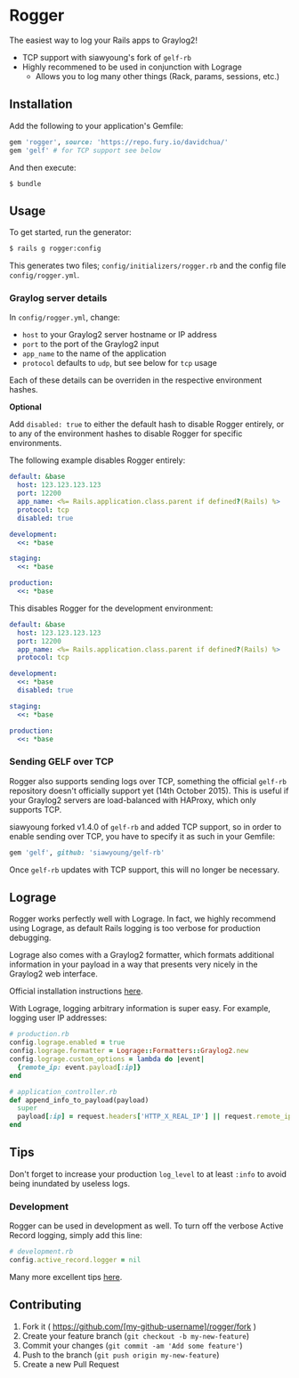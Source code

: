 # Rogger

The easiest way to log your Rails apps to Graylog2!

- TCP support with siawyoung's fork of `gelf-rb`
- Highly recommened to be used in conjunction with Lograge
  - Allows you to log many other things (Rack, params, sessions, etc.)

## Installation

Add the following to your application's Gemfile:

```ruby
gem 'rogger', source: 'https://repo.fury.io/davidchua/'
gem 'gelf' # for TCP support see below
```

And then execute:

    $ bundle

## Usage

To get started, run the generator:

```bash
$ rails g rogger:config
```

This generates two files; `config/initializers/rogger.rb` and the config file `config/rogger.yml`.

### Graylog server details

In `config/rogger.yml`, change:

- `host` to your Graylog2 server hostname or IP address
- `port` to the port of the Graylog2 input
- `app_name` to the name of the application
- `protocol` defaults to `udp`, but see below for `tcp` usage

Each of these details can be overriden in the respective environment hashes.

**Optional**

Add `disabled: true` to either the default hash to disable Rogger entirely, or to any of the environment hashes to disable Rogger for specific environments.

The following example disables Rogger entirely:

```yaml
default: &base
  host: 123.123.123.123
  port: 12200
  app_name: <%= Rails.application.class.parent if defined?(Rails) %>
  protocol: tcp
  disabled: true

development:
  <<: *base

staging:
  <<: *base

production:
  <<: *base
```

This disables Rogger for the development environment:

```yaml
default: &base
  host: 123.123.123.123
  port: 12200
  app_name: <%= Rails.application.class.parent if defined?(Rails) %>
  protocol: tcp

development:
  <<: *base
  disabled: true

staging:
  <<: *base

production:
  <<: *base
```

### Sending GELF over TCP

Rogger also supports sending logs over TCP, something the official `gelf-rb` repository doesn't officially support yet (14th October 2015). This is useful if your Graylog2 servers are load-balanced with HAProxy, which only supports TCP.

siawyoung forked v1.4.0 of `gelf-rb` and added TCP support, so in order to enable sending over TCP, you have to specify it as such in your Gemfile:

```ruby
gem 'gelf', github: 'siawyoung/gelf-rb'
```

Once `gelf-rb` updates with TCP support, this will no longer be necessary.

## Lograge

Rogger works perfectly well with Lograge. In fact, we highly recommend using Lograge, as default Rails logging is too verbose for production debugging. 

Lograge also comes with a Graylog2 formatter, which formats additional information in your payload in a way that presents very nicely in the Graylog2 web interface.

Official installation instructions [here](https://github.com/roidrage/lograge).

With Lograge, logging arbitrary information is super easy. For example, logging user IP addresses:

```ruby
# production.rb
config.lograge.enabled = true
config.lograge.formatter = Lograge::Formatters::Graylog2.new
config.lograge.custom_options = lambda do |event|
  {remote_ip: event.payload[:ip]}
end
```

```ruby
# application_controller.rb
def append_info_to_payload(payload)
  super
  payload[:ip] = request.headers['HTTP_X_REAL_IP'] || request.remote_ip
end
```

## Tips

Don't forget to increase your production `log_level` to at least `:info` to avoid being inundated by useless logs.

### Development

Rogger can be used in development as well. To turn off the verbose Active Record logging, simply add this line:

```ruby
# development.rb
config.active_record.logger = nil
```

Many more excellent tips [here](http://rubyjunky.com/cleaning-up-rails-4-production-logging.html).

## Contributing

1. Fork it ( https://github.com/[my-github-username]/rogger/fork )
2. Create your feature branch (`git checkout -b my-new-feature`)
3. Commit your changes (`git commit -am 'Add some feature'`)
4. Push to the branch (`git push origin my-new-feature`)
5. Create a new Pull Request
